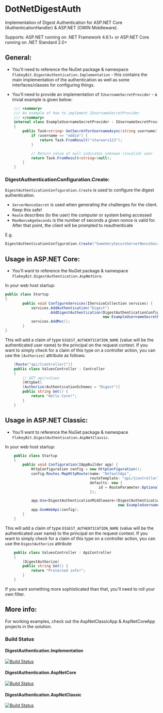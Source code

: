 # DotNetDigestAuth
Implementation of Digest Authentication for ASP.NET Core (AuthenticationHandler) &amp; ASP.NET (OWIN Middleware).

Supports: ASP.NET running on .NET Framework 4.6.1+ or ASP.NET Core running on .NET Standard 2.0+ 

## General:
- You'll need to reference the NuGet package & namespace `FlakeyBit.DigestAuthentication.Implementation` - this contains the main implementation of the authentication as well as some interfaces/classes for configuring things.

- You'll need to provide an implementation of `IUsernameSecretProvider` - a trivial example is given below:

```C#
    /// <summary>
    /// An example of how to implement IUsernameSecretProvider
    /// </summary>
    internal class ExampleUsernameSecretProvider : IUsernameSecretProvider
    {
        public Task<string> GetSecretForUsernameAsync(string username) {
            if (username == "eddie") {
                return Task.FromResult("starwars123");
            }

            // Return value of null indicates unknown (invalid) user
            return Task.FromResult<string>(null);
        }
    }
```

### DigestAuthenticationConfiguration.Create:
`DigestAuthenticationConfiguration.Create` is used to configure the digest authentication.

* `ServerNonceSecret` is used when generating the challenges for the client. Keep this safe!
* `Realm` describes (to the user) the computer or system being accessed
* `MaxNonceAgeSeconds` is the number of seconds a given nonce is valid for. After that point, the client will be prompted to reauthenticate

E.g.

```C#
DigestAuthenticationConfiguration.Create("SomeVerySecureServerNonceSecret", "SomeDescriptiveRealmName", 30)
```

## Usage in ASP.NET Core:

- You'll want to reference the NuGet package & namespace `FlakeyBit.DigestAuthentication.AspNetCore`.

In your web host startup:

```C#
public class Startup
{
        public void ConfigureServices(IServiceCollection services) {
            services.AddAuthentication("Digest")
                    .AddDigestAuthentication(DigestAuthenticationConfiguration.Create("SomeVerySecureServerNonceSecret", "SomeDescriptiveRealmName", 30),
                                             new ExampleUsernameSecretProvider());
            services.AddMvc();
        }
}
```

This will add a claim of type `DIGEST_AUTHENTICATION_NAME` (value will be the authenticated user name) to the principal on the request context. If you want to simply check for a claim of this type on a controller action, you can use the `[Authorize]` attribute as follows:

```C#
    [Route("api/[controller]")]
    public class ValuesController : Controller
    {
        // GET api/values
        [HttpGet]
        [Authorize(AuthenticationSchemes = "Digest")]
        public string Get() {
            return "Hello Core!";
        }
    }
```

## Usage in ASP.NET Classic:

- You'll want to reference the NuGet package & namespace `FlakeyBit.DigestAuthentication.AspNetClassic`.

In your web host startup:

```C#
    public class Startup
    {
        public void Configuration(IAppBuilder app) {
            HttpConfiguration config = new HttpConfiguration();
            config.Routes.MapHttpRoute(name: "DefaultApi",
                                       routeTemplate: "api/{controller}/{id}",
                                       defaults: new {
                                           id = RouteParameter.Optional
                                       });

            app.Use<DigestAuthenticationMiddleware>(DigestAuthenticationConfiguration.Create("SomeVerySecureServerNonceSecret", "SomeDescriptiveRealmName", 30),
                                                    new ExampleUsernameSecretProvider());
            app.UseWebApi(config);
        }
    }
```

This will add a claim of type `DIGEST_AUTHENTICATION_NAME` (value will be the authenticated user name) to the principal on the request context. If you want to simply check for a claim of this type on a controller action, you can use the `DigestAuthorize` attribute

```C#
    public class ValuesController : ApiController
    {
        [DigestAuthorize]
        public string Get() {
            return "Protected info!";
        }
    }
```

If you want something more sophisticated than that, you'll need to roll your own filter.

## More info:
For working examples, check out the AspNetClassicApp & AspNetCoreApp projects in the solution.

### Build Status

#### DigestAuthentication.Implementation
[![Build Status](https://eddiewould.visualstudio.com/DigestAuthentication/_apis/build/status/DigestAuthentication.Implementation?branchName=master)](https://eddiewould.visualstudio.com/DigestAuthentication/_build/latest?definitionId=6&branchName=master)

#### DigestAuthentication.AspNetCore
[![Build Status](https://eddiewould.visualstudio.com/DigestAuthentication/_apis/build/status/DigestAuthentication.AspNetCore?branchName=master)](https://eddiewould.visualstudio.com/DigestAuthentication/_build/latest?definitionId=5&branchName=master)

#### DigestAuthentication.AspNetClassic
[![Build Status](https://eddiewould.visualstudio.com/DigestAuthentication/_apis/build/status/DigestAuthentication.AspNetClassic?branchName=master)](https://eddiewould.visualstudio.com/DigestAuthentication/_build/latest?definitionId=4&branchName=master)
